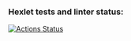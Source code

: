 ### Hexlet tests and linter status:
[![Actions Status](https://github.com/Anreall2000/backend-project-46/workflows/hexlet-check/badge.svg)](https://github.com/Anreall2000/backend-project-46/actions)